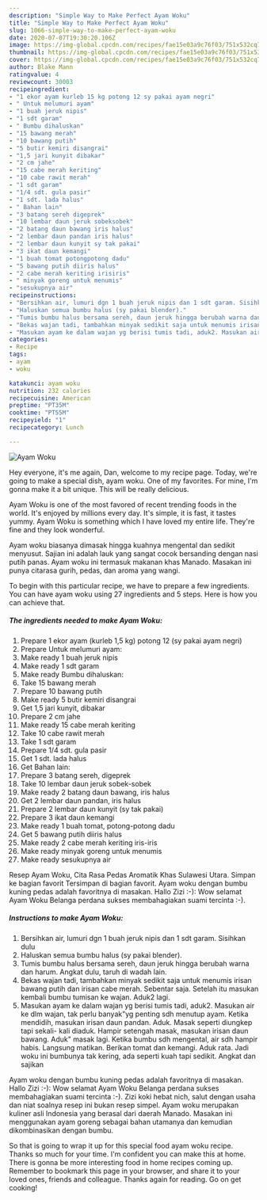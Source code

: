 ```yaml
---
description: "Simple Way to Make Perfect Ayam Woku"
title: "Simple Way to Make Perfect Ayam Woku"
slug: 1066-simple-way-to-make-perfect-ayam-woku
date: 2020-07-07T19:30:20.106Z
image: https://img-global.cpcdn.com/recipes/fae15e03a9c76f03/751x532cq70/ayam-woku-foto-resep-utama.jpg
thumbnail: https://img-global.cpcdn.com/recipes/fae15e03a9c76f03/751x532cq70/ayam-woku-foto-resep-utama.jpg
cover: https://img-global.cpcdn.com/recipes/fae15e03a9c76f03/751x532cq70/ayam-woku-foto-resep-utama.jpg
author: Blake Mann
ratingvalue: 4
reviewcount: 30003
recipeingredient:
- "1 ekor ayam kurleb 15 kg potong 12 sy pakai ayam negri"
- " Untuk melumuri ayam"
- "1 buah jeruk nipis"
- "1 sdt garam"
- " Bumbu dihaluskan"
- "15 bawang merah"
- "10 bawang putih"
- "5 butir kemiri disangrai"
- "1,5 jari kunyit dibakar"
- "2 cm jahe"
- "15 cabe merah keriting"
- "10 cabe rawit merah"
- "1 sdt garam"
- "1/4 sdt. gula pasir"
- "1 sdt. lada halus"
- " Bahan lain"
- "3 batang sereh digeprek"
- "10 lembar daun jeruk sobeksobek"
- "2 batang daun bawang iris halus"
- "2 lembar daun pandan iris halus"
- "2 lembar daun kunyit sy tak pakai"
- "3 ikat daun kemangi"
- "1 buah tomat potongpotong dadu"
- "5 bawang putih diiris halus"
- "2 cabe merah keriting irisiris"
- " minyak goreng untuk menumis"
- "sesukupnya air"
recipeinstructions:
- "Bersihkan air, lumuri dgn 1 buah jeruk nipis dan 1 sdt garam. Sisihkan dulu"
- "Haluskan semua bumbu halus (sy pakai blender)."
- "Tumis bumbu halus bersama sereh, daun jeruk hingga berubah warna dan harum. Angkat dulu, taruh di wadah lain."
- "Bekas wajan tadi, tambahkan minyak sedikit saja untuk menumis irisan bawang putih dan irisan cabe merah. Sebentar saja. Setelah itu masukan kembali bumbu tumisan ke wajan. Aduk2 lagi."
- "Masukan ayam ke dalam wajan yg berisi tumis tadi, aduk2. Masukan air ke dlm wajan, tak perlu banyak&#34;yg penting sdh menutup ayam. Ketika mendidih, masukan irisan daun pandan. Aduk. Masak seperti diungkep tapi sekali- kali diaduk. Hampir setengah masak, masukan irisan daun bawang. Aduk&#34; masak lagi. Ketika bumbu sdh mengental, air sdh hampir habis. Langsung matikan. Berikan tomat dan kemangi. Aduk rata. Jadi woku ini bumbunya tak kering, ada seperti kuah tapi sedikit. Angkat dan sajikan"
categories:
- Recipe
tags:
- ayam
- woku

katakunci: ayam woku 
nutrition: 232 calories
recipecuisine: American
preptime: "PT35M"
cooktime: "PT55M"
recipeyield: "1"
recipecategory: Lunch

---
```



![Ayam Woku](https://img-global.cpcdn.com/recipes/fae15e03a9c76f03/751x532cq70/ayam-woku-foto-resep-utama.jpg)

Hey everyone, it's me again, Dan, welcome to my recipe page. Today, we're going to make a special dish, ayam woku. One of my favorites. For mine, I'm gonna make it a bit unique. This will be really delicious.

Ayam Woku is one of the most favored of recent trending foods in the world. It's enjoyed by millions every day. It's simple, it is fast, it tastes yummy. Ayam Woku is something which I have loved my entire life. They're fine and they look wonderful.

Ayam woku biasanya dimasak hingga kuahnya mengental dan sedikit menyusut. Sajian ini adalah lauk yang sangat cocok bersanding dengan nasi putih panas. Ayam woku ini termasuk makanan khas Manado. Masakan ini punya citarasa gurih, pedas, dan aroma yang wangi.


To begin with this particular recipe, we have to prepare a few ingredients. You can have ayam woku using 27 ingredients and 5 steps. Here is how you can achieve that.

<!--inarticleads1-->

##### The ingredients needed to make Ayam Woku:

1. Prepare 1 ekor ayam (kurleb 1,5 kg) potong 12 (sy pakai ayam negri)
1. Prepare  Untuk melumuri ayam:
1. Make ready 1 buah jeruk nipis
1. Make ready 1 sdt garam
1. Make ready  Bumbu dihaluskan:
1. Take 15 bawang merah
1. Prepare 10 bawang putih
1. Make ready 5 butir kemiri disangrai
1. Get 1,5 jari kunyit, dibakar
1. Prepare 2 cm jahe
1. Make ready 15 cabe merah keriting
1. Take 10 cabe rawit merah
1. Take 1 sdt garam
1. Prepare 1/4 sdt. gula pasir
1. Get 1 sdt. lada halus
1. Get  Bahan lain:
1. Prepare 3 batang sereh, digeprek
1. Take 10 lembar daun jeruk sobek-sobek
1. Make ready 2 batang daun bawang, iris halus
1. Get 2 lembar daun pandan, iris halus
1. Prepare 2 lembar daun kunyit (sy tak pakai)
1. Prepare 3 ikat daun kemangi
1. Make ready 1 buah tomat, potong-potong dadu
1. Get 5 bawang putih diiris halus
1. Make ready 2 cabe merah keriting iris-iris
1. Make ready  minyak goreng untuk menumis
1. Make ready sesukupnya air


Resep Ayam Woku, Cita Rasa Pedas Aromatik Khas Sulawesi Utara. Simpan ke bagian favorit Tersimpan di bagian favorit. Ayam woku dengan bumbu kuning pedas adalah favoritnya di masakan. Hallo Zizi :-): Wow selamat Ayam Woku Belanga perdana sukses membahagiakan suami tercinta :-). 

<!--inarticleads2-->

##### Instructions to make Ayam Woku:

1. Bersihkan air, lumuri dgn 1 buah jeruk nipis dan 1 sdt garam. Sisihkan dulu
1. Haluskan semua bumbu halus (sy pakai blender).
1. Tumis bumbu halus bersama sereh, daun jeruk hingga berubah warna dan harum. Angkat dulu, taruh di wadah lain.
1. Bekas wajan tadi, tambahkan minyak sedikit saja untuk menumis irisan bawang putih dan irisan cabe merah. Sebentar saja. Setelah itu masukan kembali bumbu tumisan ke wajan. Aduk2 lagi.
1. Masukan ayam ke dalam wajan yg berisi tumis tadi, aduk2. Masukan air ke dlm wajan, tak perlu banyak&#34;yg penting sdh menutup ayam. Ketika mendidih, masukan irisan daun pandan. Aduk. Masak seperti diungkep tapi sekali- kali diaduk. Hampir setengah masak, masukan irisan daun bawang. Aduk&#34; masak lagi. Ketika bumbu sdh mengental, air sdh hampir habis. Langsung matikan. Berikan tomat dan kemangi. Aduk rata. Jadi woku ini bumbunya tak kering, ada seperti kuah tapi sedikit. Angkat dan sajikan


Ayam woku dengan bumbu kuning pedas adalah favoritnya di masakan. Hallo Zizi :-): Wow selamat Ayam Woku Belanga perdana sukses membahagiakan suami tercinta :-). Zizi koki hebat nich, salut dengan usaha dan niat soalnya resep ini bukan resep simpel. Ayam woku merupakan kuliner asli Indonesia yang berasal dari daerah Manado. Masakan ini menggunakan ayam goreng sebagai bahan utamanya dan kemudian dikombinasikan dengan bumbu. 

So that is going to wrap it up for this special food ayam woku recipe. Thanks so much for your time. I'm confident you can make this at home. There is gonna be more interesting food in home recipes coming up. Remember to bookmark this page in your browser, and share it to your loved ones, friends and colleague. Thanks again for reading. Go on get cooking!
